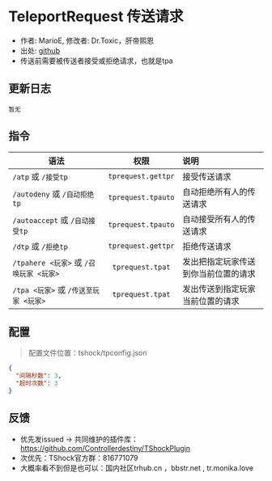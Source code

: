 # TeleportRequest 传送请求

- 作者: MarioE, 修改者: Dr.Toxic，肝帝熙恩
- 出处: [github](https://github.com/MarioE/TeleportRequest)
- 传送前需要被传送者接受或拒绝请求，也就是tpa

## 更新日志

```
暂无
```

## 指令
| 语法                     |         权限             |   说明               |
| ------------------------ | :---------------------: | :------------------- |
| `/atp` 或 `/接受tp`      | `tprequest.gettpr`      | 接受传送请求          |
| `/autodeny` 或 `/自动拒绝tp` | `tprequest.tpauto` | 自动拒绝所有人的传送请求 |
| `/autoaccept` 或 `/自动接受tp` | `tprequest.tpauto` | 自动接受所有人的传送请求 |
| `/dtp` 或 `/拒绝tp`      | `tprequest.gettpr`      | 拒绝传送请求          |
| `/tpahere <玩家>` 或 `/召唤玩家 <玩家>` | `tprequest.tpat`        | 发出把指定玩家传送到你当前位置的请求 |
| `/tpa <玩家>` 或 `/传送至玩家 <玩家>` | `tprequest.tpat`        | 发出传送到指定玩家当前位置的请求 |


## 配置
> 配置文件位置：tshock/tpconfig.json
```json
{
  "间隔秒数": 3,
  "超时次数": 3
}
```
## 反馈
- 优先发issued -> 共同维护的插件库：https://github.com/Controllerdestiny/TShockPlugin
- 次优先：TShock官方群：816771079
- 大概率看不到但是也可以：国内社区trhub.cn ，bbstr.net , tr.monika.love
